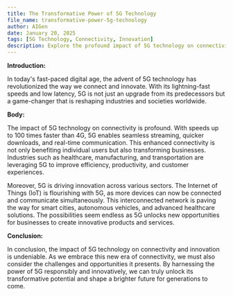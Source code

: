 ```yaml
---
title: The Transformative Power of 5G Technology
file_name: transformative-power-5g-technology
author: AIGen
date: January 20, 2025
tags: [5G Technology, Connectivity, Innovation]
description: Explore the profound impact of 5G technology on connectivity and innovation.
---
```


**Introduction:**

In today's fast-paced digital age, the advent of 5G technology has revolutionized the way we connect and innovate. With its lightning-fast speeds and low latency, 5G is not just an upgrade from its predecessors but a game-changer that is reshaping industries and societies worldwide.

**Body:**

The impact of 5G technology on connectivity is profound. With speeds up to 100 times faster than 4G, 5G enables seamless streaming, quicker downloads, and real-time communication. This enhanced connectivity is not only benefiting individual users but also transforming businesses. Industries such as healthcare, manufacturing, and transportation are leveraging 5G to improve efficiency, productivity, and customer experiences.

Moreover, 5G is driving innovation across various sectors. The Internet of Things (IoT) is flourishing with 5G, as more devices can now be connected and communicate simultaneously. This interconnected network is paving the way for smart cities, autonomous vehicles, and advanced healthcare solutions. The possibilities seem endless as 5G unlocks new opportunities for businesses to create innovative products and services.

**Conclusion:**

In conclusion, the impact of 5G technology on connectivity and innovation is undeniable. As we embrace this new era of connectivity, we must also consider the challenges and opportunities it presents. By harnessing the power of 5G responsibly and innovatively, we can truly unlock its transformative potential and shape a brighter future for generations to come.